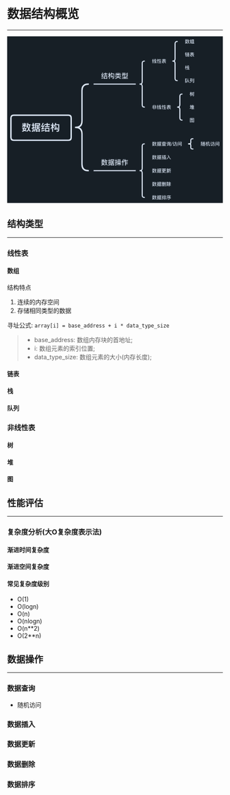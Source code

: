 # 数据结构概览

---

![数据结构概览](../resources/images/数据结构概览-20210223.png "数据结构概览")

## 结构类型

---

### 线性表

#### 数组

结构特点
1. 连续的内存空间
2. 存储相同类型的数据

寻址公式: `array[i] = base_address + i * data_type_size`
> - base_address: 数组内存块的首地址;
> - i: 数组元素的索引位置;
> - data_type_size: 数组元素的大小(内存长度);



#### 链表

#### 栈

#### 队列


### 非线性表

#### 树

#### 堆

#### 图


## 性能评估

---

### 复杂度分析(大O复杂度表示法)

#### 渐进时间复杂度

#### 渐进空间复杂度

#### 常见复杂度级别

- O(1)
- O(logn)
- O(n)
- O(nlogn)
- O(n**2)
- O(2**n)



## 数据操作

---

### 数据查询

- 随机访问

### 数据插入

### 数据更新

### 数据删除

### 数据排序


